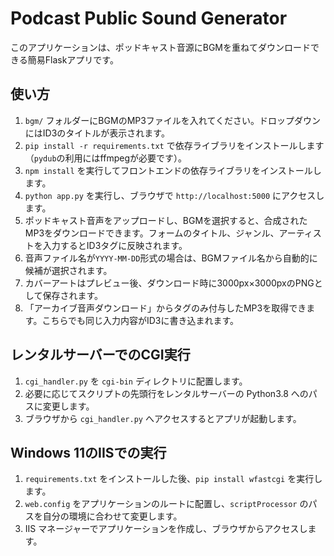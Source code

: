 # Podcast Public Sound Generator

このアプリケーションは、ポッドキャスト音源にBGMを重ねてダウンロードできる簡易Flaskアプリです。

## 使い方
1. `bgm/` フォルダーにBGMのMP3ファイルを入れてください。ドロップダウンにはID3のタイトルが表示されます。
2. `pip install -r requirements.txt` で依存ライブラリをインストールします（`pydub`の利用にはffmpegが必要です）。
3. `npm install` を実行してフロントエンドの依存ライブラリをインストールします。
4. `python app.py` を実行し、ブラウザで `http://localhost:5000` にアクセスします。
5. ポッドキャスト音声をアップロードし、BGMを選択すると、合成されたMP3をダウンロードできます。フォームのタイトル、ジャンル、アーティストを入力するとID3タグに反映されます。
6. 音声ファイル名が`YYYY-MM-DD`形式の場合は、BGMファイル名から自動的に候補が選択されます。
7. カバーアートはプレビュー後、ダウンロード時に3000px×3000pxのPNGとして保存されます。
8. 「アーカイブ音声ダウンロード」からタグのみ付与したMP3を取得できます。こちらでも同じ入力内容がID3に書き込まれます。

## レンタルサーバーでのCGI実行
1. `cgi_handler.py` を `cgi-bin` ディレクトリに配置します。
2. 必要に応じてスクリプトの先頭行をレンタルサーバーの Python3.8 へのパスに変更します。
3. ブラウザから `cgi_handler.py` へアクセスするとアプリが起動します。

## Windows 11のIISでの実行
1. `requirements.txt` をインストールした後、`pip install wfastcgi` を実行します。
2. `web.config` をアプリケーションのルートに配置し、`scriptProcessor` のパスを自分の環境に合わせて変更します。
3. IIS マネージャーでアプリケーションを作成し、ブラウザからアクセスします。

